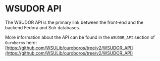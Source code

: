 # WSUDOR API

The WSUDOR API is the primary link between the front-end and the backend Fedora and Solr databases.

More information about the API can be found in the `WSUDOR_API` section of `Ouroboros` here: [https://github.com/WSULib/ouroboros/tree/v2/WSUDOR_API](https://github.com/WSULib/ouroboros/tree/v2/WSUDOR_API)